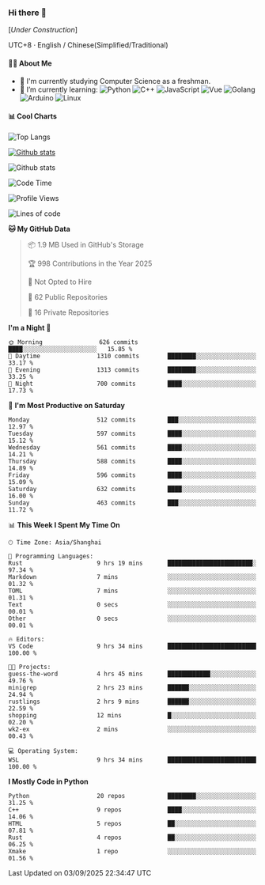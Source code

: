 ### Hi there 👋

\[*Under Construction*\]

UTC+8 · English / Chinese(Simplified/Traditional)

<!--
**NoNormalCreeper/NoNormalCreeper** is a ✨ _special_ ✨ repository because its `README.md` (this file) appears on your GitHub profile.

Here are some ideas to get you started:

- 🔭 I’m currently working on ...
- 🌱 I’m currently learning ...
- 👯 I’m looking to collaborate on ...
- 🤔 I’m looking for help with ...
- 💬 Ask me about ...
- 📫 How to reach me: ...
- 😄 Pronouns: ...
- ⚡ Fun fact: ...
-->

#### 👩‍💻 About Me

- 🏫 I'm currently studying Computer Science as a freshman.
- 🌱 I’m currently learning: 
![Python](https://img.shields.io/badge/-Python-blue?style=flat-square&logo=Python&logoColor=fff)
![C++](https://img.shields.io/badge/-C%2B%2B-00599C?style=flat-square&logo=C%2B%2B&logoColor=fff)
![JavaScript](https://img.shields.io/badge/-JavaScript-ffca18?style=flat-square&logo=JavaScript&logoColor=fff)
![Vue](https://img.shields.io/badge/-Vue-4FC08D?style=flat-square&logo=Vue.js&logoColor=fff)
![Golang](https://img.shields.io/badge/-Go-007d9c?style=flat-square&logo=Go&logoColor=fff)
![Arduino](https://img.shields.io/badge/-Arduino-00979D?style=flat-square&logo=Arduino&logoColor=fff)
![Linux](https://img.shields.io/badge/-Linux-FCC624?style=flat-square&logo=Linux&logoColor=fff)

#### 📊 Cool Charts

![Top Langs](https://readme-stats-zeta-six.vercel.app/api/top-langs/?username=NoNormalCreeper&layout=compact)

[![Github stats](https://readme-stats-zeta-six.vercel.app/api?username=NoNormalCreeper&show=reviews,discussions_started,discussions_answered,prs_merged,prs_merged_percentage)](https://github.com/anuraghazra/github-readme-stats)

![Github stats](https://github-profile-trophy.vercel.app/?username=NoNormalCreeper)


<!--START_SECTION:waka-->
![Code Time](http://img.shields.io/badge/Code%20Time-822%20hrs%202%20mins-blue)

![Profile Views](http://img.shields.io/badge/Profile%20Views-0-blue)

![Lines of code](https://img.shields.io/badge/From%20Hello%20World%20I%27ve%20Written-4.4%20million%20lines%20of%20code-blue)

**🐱 My GitHub Data** 

> 📦 1.9 MB Used in GitHub's Storage 
 > 
> 🏆 998 Contributions in the Year 2025
 > 
> 🚫 Not Opted to Hire
 > 
> 📜 62 Public Repositories 
 > 
> 🔑 16 Private Repositories 
 > 
**I'm a Night 🦉** 

```text
🌞 Morning                626 commits         ████░░░░░░░░░░░░░░░░░░░░░   15.85 % 
🌆 Daytime                1310 commits        ████████░░░░░░░░░░░░░░░░░   33.17 % 
🌃 Evening                1313 commits        ████████░░░░░░░░░░░░░░░░░   33.25 % 
🌙 Night                  700 commits         ████░░░░░░░░░░░░░░░░░░░░░   17.73 % 
```
📅 **I'm Most Productive on Saturday** 

```text
Monday                   512 commits         ███░░░░░░░░░░░░░░░░░░░░░░   12.97 % 
Tuesday                  597 commits         ████░░░░░░░░░░░░░░░░░░░░░   15.12 % 
Wednesday                561 commits         ████░░░░░░░░░░░░░░░░░░░░░   14.21 % 
Thursday                 588 commits         ████░░░░░░░░░░░░░░░░░░░░░   14.89 % 
Friday                   596 commits         ████░░░░░░░░░░░░░░░░░░░░░   15.09 % 
Saturday                 632 commits         ████░░░░░░░░░░░░░░░░░░░░░   16.00 % 
Sunday                   463 commits         ███░░░░░░░░░░░░░░░░░░░░░░   11.72 % 
```


📊 **This Week I Spent My Time On** 

```text
🕑︎ Time Zone: Asia/Shanghai

💬 Programming Languages: 
Rust                     9 hrs 19 mins       ████████████████████████░   97.34 % 
Markdown                 7 mins              ░░░░░░░░░░░░░░░░░░░░░░░░░   01.32 % 
TOML                     7 mins              ░░░░░░░░░░░░░░░░░░░░░░░░░   01.31 % 
Text                     0 secs              ░░░░░░░░░░░░░░░░░░░░░░░░░   00.01 % 
Other                    0 secs              ░░░░░░░░░░░░░░░░░░░░░░░░░   00.01 % 

🔥 Editors: 
VS Code                  9 hrs 34 mins       █████████████████████████   100.00 % 

🐱‍💻 Projects: 
guess-the-word           4 hrs 45 mins       ████████████░░░░░░░░░░░░░   49.76 % 
minigrep                 2 hrs 23 mins       ██████░░░░░░░░░░░░░░░░░░░   24.94 % 
rustlings                2 hrs 9 mins        ██████░░░░░░░░░░░░░░░░░░░   22.59 % 
shopping                 12 mins             █░░░░░░░░░░░░░░░░░░░░░░░░   02.20 % 
wk2-ex                   2 mins              ░░░░░░░░░░░░░░░░░░░░░░░░░   00.43 % 

💻 Operating System: 
WSL                      9 hrs 34 mins       █████████████████████████   100.00 % 
```

**I Mostly Code in Python** 

```text
Python                   20 repos            ████████░░░░░░░░░░░░░░░░░   31.25 % 
C++                      9 repos             ████░░░░░░░░░░░░░░░░░░░░░   14.06 % 
HTML                     5 repos             ██░░░░░░░░░░░░░░░░░░░░░░░   07.81 % 
Rust                     4 repos             ██░░░░░░░░░░░░░░░░░░░░░░░   06.25 % 
Xmake                    1 repo              ░░░░░░░░░░░░░░░░░░░░░░░░░   01.56 % 
```




 Last Updated on 03/09/2025 22:34:47 UTC
<!--END_SECTION:waka-->

